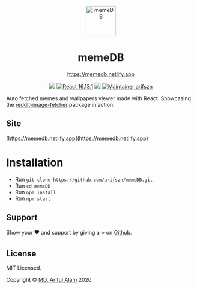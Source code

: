 <p align="center">
    <a href="https://memedb.netlify.app" target="_blank"><img src="https://memedb.netlify.app/logo.png" alt="memeDB" title="memeDB" width="80"></a>
</p>
<h1 align="center">memeDB</h1>
<p align="center"><a href="https://memedb.netlify.app">https://memedb.netlify.app</a></p>

<p align="center">
    <a href="https://memedb.netlify.app"><img src="https://api.netlify.com/api/v1/badges/a8cf3721-eff0-429c-a4b1-54927c475531/deploy-status"/></a>
    <a href="https://reactjs.org/"><img src="https://img.shields.io/badge/React-16.13.1-blue" alt="React 16.13.1"></a>
    <a href="https://github.com/arifszn/memeDB/blob/main/LICENSE"><img src="https://img.shields.io/github/license/arifszn/memeDB"/></a>
    <a href="https://arifszn.github.io/"><img src="https://img.shields.io/badge/maintainer-arifszn-informational" alt="Maintainer arifszn"/></a>
</p>

Auto fetched memes and wallpapers viewer made with React. Showcasing the [reddit-image-fetcher](https://github.com/arifszn/reddit-image-fetcher/) package in action.


## Site

[https://memedb.netlify.app](https://memedb.netlify.app)

# Installation

- Run ```git clone https://github.com/arifszn/memeDB.git```
- Run ```cd memeDB```
- Run ```npm install```
- Run ```npm start```

## Support

Show your ❤️ and support by giving a ⭐ on <a href="https://github.com/arifszn/memeDB">Github</a>.

## License

<p>MIT Licensed.</p>
<p>Copyright © <a href="https://arifszn.github.io">MD. Ariful Alam</a> 2020.</p>
